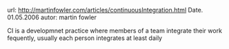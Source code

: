 url: http://martinfowler.com/articles/continuousIntegration.html
Date. 01.05.2006
autor: martin fowler

CI is a developmnet practice where members of a team integrate their work fequently, usually each person integrates at least daily